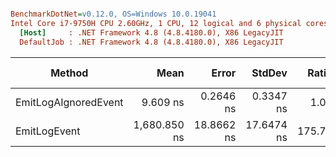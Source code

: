 ``` ini

BenchmarkDotNet=v0.12.0, OS=Windows 10.0.19041
Intel Core i7-9750H CPU 2.60GHz, 1 CPU, 12 logical and 6 physical cores
  [Host]     : .NET Framework 4.8 (4.8.4180.0), X86 LegacyJIT
  DefaultJob : .NET Framework 4.8 (4.8.4180.0), X86 LegacyJIT


```
|               Method |         Mean |      Error |     StdDev |  Ratio | RatioSD |  Gen 0 | Gen 1 | Gen 2 | Allocated |
|--------------------- |-------------:|-----------:|-----------:|-------:|--------:|-------:|------:|------:|----------:|
| EmitLogAIgnoredEvent |     9.609 ns |  0.2646 ns |  0.3347 ns |   1.00 |    0.00 |      - |     - |     - |         - |
|         EmitLogEvent | 1,680.850 ns | 18.8662 ns | 17.6474 ns | 175.79 |    7.79 | 0.0401 |     - |     - |     216 B |
